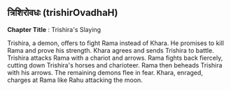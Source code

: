 ## त्रिशिरोवधः (trishirOvadhaH)
**Chapter Title** : Trishira's Slaying

Trishira, a demon, offers to fight Rama instead of Khara. He promises to kill Rama and prove his strength. Khara agrees and sends Trishira to battle. Trishira attacks Rama with a chariot and arrows. Rama fights back fiercely, cutting down Trishira's horses and charioteer. Rama then beheads Trishira with his arrows. The remaining demons flee in fear. Khara, enraged, charges at Rama like Rahu attacking the moon.